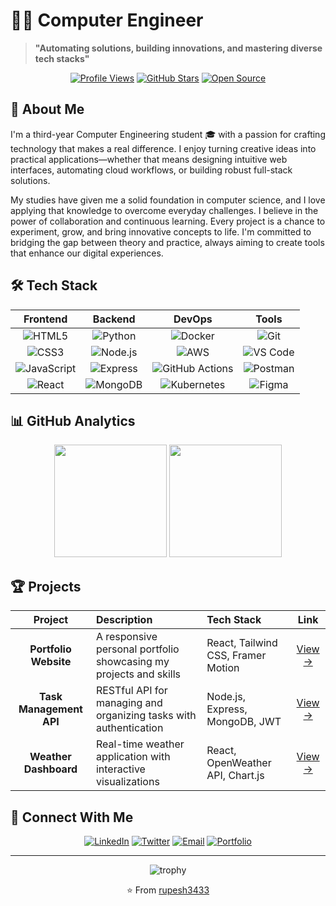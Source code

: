 # 👨‍💻 Computer Engineer

> **"Automating solutions, building innovations, and mastering diverse tech stacks"**

<div align="center">
  
[![Profile Views](https://komarev.com/ghpvc/?username=rupesh3433&style=flat-square&color=7B1FA2&label=PROFILE+VIEWS)](https://github.com/rupesh3433)
[![GitHub Stars](https://img.shields.io/github/stars/rupesh3433?style=flat-square&color=7B1FA2)](https://github.com/rupesh3433)
[![Open Source](https://img.shields.io/badge/OPEN%20SOURCE-❤-7B1FA2?style=flat-square)](https://github.com/rupesh3433)
  
</div>

## 🚀 About Me

I'm a third-year Computer Engineering student 🎓 with a passion for crafting technology that makes a real difference. I enjoy turning creative ideas into practical applications—whether that means designing intuitive web interfaces, automating cloud workflows, or building robust full-stack solutions.

My studies have given me a solid foundation in computer science, and I love applying that knowledge to overcome everyday challenges. I believe in the power of collaboration and continuous learning. Every project is a chance to experiment, grow, and bring innovative concepts to life. I'm committed to bridging the gap between theory and practice, always aiming to create tools that enhance our digital experiences.

## 🛠️ Tech Stack

<div align="center">
  
| Frontend | Backend | DevOps | Tools |
|:--------:|:-------:|:------:|:-----:|
| ![HTML5](https://img.shields.io/badge/HTML5-E34F26?style=for-the-badge&logo=html5&logoColor=white) | ![Python](https://img.shields.io/badge/Python-3776AB?style=for-the-badge&logo=python&logoColor=white) | ![Docker](https://img.shields.io/badge/Docker-2496ED?style=for-the-badge&logo=docker&logoColor=white) | ![Git](https://img.shields.io/badge/Git-F05032?style=for-the-badge&logo=git&logoColor=white) |
| ![CSS3](https://img.shields.io/badge/CSS3-1572B6?style=for-the-badge&logo=css3&logoColor=white) | ![Node.js](https://img.shields.io/badge/Node.js-339933?style=for-the-badge&logo=nodedotjs&logoColor=white) | ![AWS](https://img.shields.io/badge/AWS-232F3E?style=for-the-badge&logo=amazon-aws&logoColor=white) | ![VS Code](https://img.shields.io/badge/VS_Code-007ACC?style=for-the-badge&logo=visual-studio-code&logoColor=white) |
| ![JavaScript](https://img.shields.io/badge/JavaScript-F7DF1E?style=for-the-badge&logo=javascript&logoColor=black) | ![Express](https://img.shields.io/badge/Express-000000?style=for-the-badge&logo=express&logoColor=white) | ![GitHub Actions](https://img.shields.io/badge/GitHub_Actions-2088FF?style=for-the-badge&logo=github-actions&logoColor=white) | ![Postman](https://img.shields.io/badge/Postman-FF6C37?style=for-the-badge&logo=postman&logoColor=white) |
| ![React](https://img.shields.io/badge/React-20232A?style=for-the-badge&logo=react&logoColor=61DAFB) | ![MongoDB](https://img.shields.io/badge/MongoDB-47A248?style=for-the-badge&logo=mongodb&logoColor=white) | ![Kubernetes](https://img.shields.io/badge/Kubernetes-326CE5?style=for-the-badge&logo=kubernetes&logoColor=white) | ![Figma](https://img.shields.io/badge/Figma-F24E1E?style=for-the-badge&logo=figma&logoColor=white) |

</div>

## 📊 GitHub Analytics

<div align="center">
  <img height="180em" src="https://github-readme-stats.vercel.app/api?username=rupesh3433&show_icons=true&theme=material-palenight&include_all_commits=true&count_private=true"/>
  <img height="180em" src="https://github-readme-stats.vercel.app/api/top-langs/?username=rupesh3433&layout=compact&langs_count=8&theme=material-palenight"/>
</div>

## 🏆 Projects

<div align="center">
  
| Project | Description | Tech Stack | Link |
|:-------:|:------------|:-----------|:----:|
| **Portfolio Website** | A responsive personal portfolio showcasing my projects and skills | React, Tailwind CSS, Framer Motion | [View →](https://github.com/rupesh3433) |
| **Task Management API** | RESTful API for managing and organizing tasks with authentication | Node.js, Express, MongoDB, JWT | [View →](https://github.com/rupesh3433) |
| **Weather Dashboard** | Real-time weather application with interactive visualizations | React, OpenWeather API, Chart.js | [View →](https://github.com/rupesh3433) |
  
</div>

## 🔗 Connect With Me

<div align="center">
  
[![LinkedIn](https://img.shields.io/badge/LinkedIn-0077B5?style=for-the-badge&logo=linkedin&logoColor=white)](https://linkedin.com/in/yourusername)
[![Twitter](https://img.shields.io/badge/Twitter-1DA1F2?style=for-the-badge&logo=twitter&logoColor=white)](https://twitter.com/yourusername)
[![Email](https://img.shields.io/badge/Email-D14836?style=for-the-badge&logo=gmail&logoColor=white)](mailto:your.email@example.com)
[![Portfolio](https://img.shields.io/badge/Portfolio-000000?style=for-the-badge&logo=About.me&logoColor=white)](https://yourportfolio.com)
  
</div>

---

<div align="center">
  <img src="https://github-profile-trophy.vercel.app/?username=rupesh3433&theme=nord&column=7" alt="trophy"/>
</div>

<div align="center">
  
⭐️ From [rupesh3433](https://github.com/rupesh3433)
  
</div>
